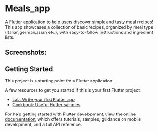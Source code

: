 # Meals_app

A Flutter application to help users discover simple and tasty meal recipes! This app showcases a collection of basic recipes, organized by meal type (italian,german,asian etc.), with easy-to-follow instructions and ingredient lists.

## Screenshots:


## Getting Started

This project is a starting point for a Flutter application.

A few resources to get you started if this is your first Flutter project:

- [Lab: Write your first Flutter app](https://docs.flutter.dev/get-started/codelab)
- [Cookbook: Useful Flutter samples](https://docs.flutter.dev/cookbook)

For help getting started with Flutter development, view the
[online documentation](https://docs.flutter.dev/), which offers tutorials,
samples, guidance on mobile development, and a full API reference.
